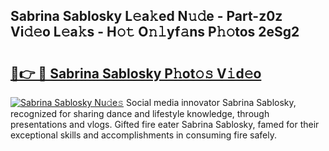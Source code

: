 ## Sabrina Sablosky L𝚎a𝚔ed N𝚞𝚍e - Part-z0z Vi𝚍𝚎o L𝚎a𝚔s - H𝚘𝚝 O𝚗𝚕yf𝚊ns P𝚑𝚘tos 2eSg2

# <h2><a href="http://kfbimtg.oniu.top/?m=Sabrina+Sablosky">🔗👉 🔴 Sabrina Sablosky P𝚑ot𝚘𝚜 V𝚒d𝚎o</a></h2>

[![Sabrina Sablosky Nu𝚍e𝚜](https://i.imgur.com/0qMVB7G.gif)](http://kfbimtg.oniu.top/?m=Sabrina+Sablosky)
Social media innovator Sabrina Sablosky, recognized for sharing dance and lifestyle knowledge, through presentations and vlogs. Gifted fire eater Sabrina Sablosky, famed for their exceptional skills and accomplishments in consuming fire safely.  
